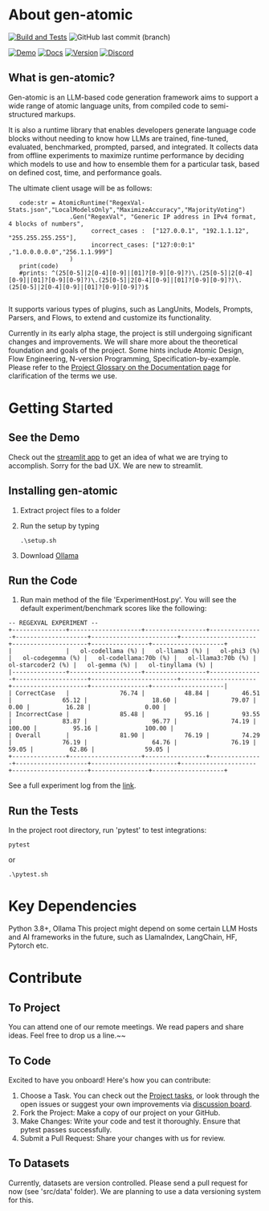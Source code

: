 # About gen-atomic

[![Build and Tests](https://github.com/gokhanercan/gen-atomic/actions/workflows/python-app.yml/badge.svg?branch=master)](https://github.com/gokhanercan/gen-atomic/actions/workflows/python-app.yml)
![GitHub last commit (branch)](https://img.shields.io/github/last-commit/gokhanercan/gen-atomic/master?style=flat)

[![Demo](https://img.shields.io/badge/Streamlit_Demo-Visit-blue.svg)](https://gen-atomic.streamlit.app/)
[![Docs](https://img.shields.io/badge/Docs-Visit-orange.svg)](https://github.com/gokhanercan/gen-atomic/blob/master/DOC.md)
[![Version](https://img.shields.io/badge/Version-early_alpha-yellow.svg)](https://github.com/gokhanercan/gen-atomic/blob/master/DOC.md)
[![Discord](https://dcbadge.limes.pink/api/server/bRCRNy4n4p?style=flat)](https://discord.gg/bRCRNy4n4p)

## What is gen-atomic?
Gen-atomic is an LLM-based code generation framework aims to support a wide range of atomic language units, from compiled code to semi-structured markups.

It is also a runtime library that enables developers generate language code blocks without needing to know how LLMs are trained, fine-tuned, evaluated, benchmarked, prompted, parsed, and integrated. It collects data from offline experiments to maximize runtime performance by deciding which models to use and how to ensemble them for a particular task, based on defined cost, time, and performance goals.

The ultimate client usage will be as follows: 
```
   code:str = AtomicRuntime("RegexVal-Stats.json","LocalModelsOnly","MaximizeAccuracy","MajorityVoting")
                 .Gen("RegexVal", "Generic IP address in IPv4 format, 4 blocks of numbers",
                       correct_cases :  ["127.0.0.1", "192.1.1.12", "255.255.255.255"],
                       incorrect_cases: ["127:0:0:1" ,"1.0.0.0.0.0","256.1.1.999"]
                 )
   print(code)
   #prints: ^(25[0-5]|2[0-4][0-9]|[01]?[0-9][0-9]?)\.(25[0-5]|2[0-4][0-9]|[01]?[0-9][0-9]?)\.(25[0-5]|2[0-4][0-9]|[01]?[0-9][0-9]?)\.(25[0-5]|2[0-4][0-9]|[01]?[0-9][0-9]?)$               
   
```
It supports various types of plugins, such as LangUnits, Models, Prompts, Parsers, and Flows, to extend and customize its functionality.

Currently in its early alpha stage, the project is still undergoing significant changes and improvements.
We will share more about the theoretical foundation and goals of the project. Some hints include Atomic Design, Flow Engineering, N-version Programming, Specification-by-example.
Please refer to the [Project Glossary on the Documentation page](DOC.md) for clarification of the terms we use. 

# Getting Started

## See the Demo

Check out the [streamlit app](https://gen-atomic.streamlit.app/) to get an idea of what we are trying to accomplish. Sorry for the bad UX. We are new to streamlit.

## Installing gen-atomic

1. Extract project files to a folder
2. Run the setup by typing

   ```
   .\setup.sh
   ```

3. Download [Ollama](https://ollama.com/download) 

## Run the Code

1. Run main method of the file 'ExperimentHost.py'. You will see the default experiment/benchmark scores like the following:

```
-- REGEXVAL EXPERIMENT --
+---------------+--------------------+-----------------+---------------+--------------------+------------------------+---------------------+---------------------+----------------+--------------------+
|               |   ol-codellama (%) |   ol-llama3 (%) |   ol-phi3 (%) |   ol-codegemma (%) |   ol-codellama:70b (%) |   ol-llama3:70b (%) |   ol-starcoder2 (%) |   ol-gemma (%) |   ol-tinyllama (%) |
|---------------+--------------------+-----------------+---------------+--------------------+------------------------+---------------------+---------------------+----------------+--------------------|
| CorrectCase   |              76.74 |           48.84 |         46.51 |              65.12 |                  18.60 |               79.07 |                0.00 |          16.28 |               0.00 |
| IncorrectCase |              85.48 |           95.16 |         93.55 |              83.87 |                  96.77 |               74.19 |              100.00 |          95.16 |             100.00 |
| Overall       |              81.90 |           76.19 |         74.29 |              76.19 |                  64.76 |               76.19 |               59.05 |          62.86 |              59.05 |
+---------------+--------------------+-----------------+---------------+--------------------+------------------------+---------------------+---------------------+----------------+--------------------+
```

See a full experiment log from the [link](Experiment.md).

## Run the Tests

In the project root directory, run 'pytest' to test integrations:

```
pytest
```

or

```
.\pytest.sh
```

# Key Dependencies

Python 3.8+, Ollama
This project might depend on some certain LLM Hosts and AI frameworks in the future, such as LlamaIndex, LangChain, HF, Pytorch etc.

# Contribute

## To Project

You can attend one of our remote meetings. We read papers and share ideas. Feel free to drop us a line.~~

## To Code

Excited to have you onboard! Here's how you can contribute:

1. Choose a Task. You can check out the [Project tasks](https://github.com/users/gokhanercan/projects/3), or look through the open issues or suggest your own improvements via [discussion board](https://github.com/gokhanercan/gen-atomic/discussions).
2. Fork the Project: Make a copy of our project on your GitHub.
3. Make Changes: Write your code and test it thoroughly. Ensure that pytest passes successfully.
4. Submit a Pull Request: Share your changes with us for review.

## To Datasets

Currently, datasets are version controlled. Please send a pull request for now (see 'src/data' folder). We are planning to use a data versioning system for this.
